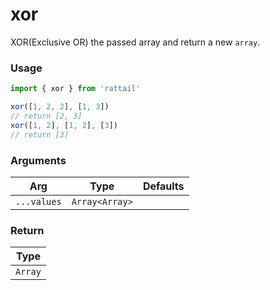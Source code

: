 # xor

XOR(Exclusive OR) the passed array and return a new `array`.

### Usage

```ts
import { xor } from 'rattail'

xor([1, 2, 2], [1, 3])
// return [2, 3]
xor([1, 2], [1, 2], [3])
// return [3]
```

### Arguments

| Arg         | Type           | Defaults |
| ----------- | -------------- | -------- |
| `...values` | `Array<Array>` |          |

### Return

| Type    |
| ------- |
| `Array` |
